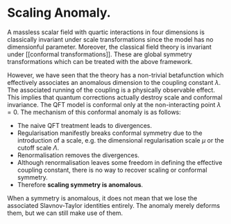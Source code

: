 # Scaling Anomaly.
A massless scalar field with quartic interactions in four dimensions is classically invariant under scale transformations since the model has no dimensionful parameter. Moreover, the classical field theory is invariant under [[conformal transformations]]. These are global symmetry transformations which can be treated with the above framework.

However, we have seen that the theory has a non-trivial betafunction which effectively associates an anomalous dimension to the coupling constant $\lambda$. The associated running of the coupling is a physically observable effect. This implies that quantum corrections actually destroy scale and conformal invariance. The QFT model is conformal only at the non-interacting point $\lambda=0$.
The mechanism of this conformal anomaly is as follows:
- The naive QFT treatment leads to divergences.
- Regularisation manifestly breaks conformal symmetry due to the introduction of a scale, e.g. the dimensional regularisation scale $\mu$ or the cutoff scale $\Lambda$.
- Renormalisation removes the divergences.
- Although renormalisation leaves some freedom in defining the effective coupling constant, there is no way to recover scaling or conformal symmetry.
- Therefore **scaling symmetry is anomalous**.

When a symmetry is anomalous, it does not mean that we lose the associated Slavnov-Taylor identities entirely. The anomaly merely deforms them, but we can still make use of them.